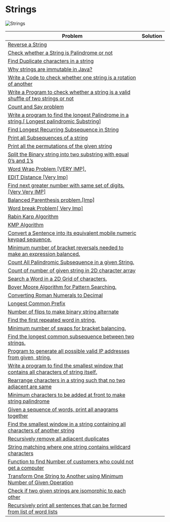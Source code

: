 # Strings <a name="3"></a>
<img src="https://img.shields.io/badge/Strings-43-blue?style=for-the-badge" alt="Strings">

| Problem  | Solution |
|-------------| --------- |
| <a href="https://www.geeksforgeeks.org/program-reverse-string-iterative-recursive/">Reverse a String</a> |      |
| <a href="https://www.geeksforgeeks.org/c-program-check-given-string-palindrome/">Check whether a String is Palindrome or not</a> |      |
| <a href="https://www.geeksforgeeks.org/print-all-the-duplicates-in-the-input-string">Find Duplicate characters in a string</a> |      |
| <a href="https://www.geeksforgeeks.org/java-string-is-immutable-what-exactly-is-the-meaning">Why strings are immutable in Java?</a> |      |
| <a href="https://www.geeksforgeeks.org/a-program-to-check-if-strings-are-rotations-of-each-other/">Write a Code to check whether one string is a rotation of another</a> |      |
| <a href="https://www.geeksforgeeks.org/check-if-the-given-string-is-shuffled-substring-of-another-string">Write a Program to check whether a string is a valid shuffle of two strings or not</a> |      |
| <a href="https://www.geeksforgeeks.org/look-and-say-sequence/">Count and Say problem</a> |      |
| <a href="https://www.geeksforgeeks.org/longest-palindromic-substring-set-2/">Write a program to find the longest Palindrome in a string.[ Longest palindromic Substring]</a> |      |
| <a href="https://www.geeksforgeeks.org/longest-repeating-subsequence/">Find Longest Recurring Subsequence in String</a> |      |
| <a href="https://www.geeksforgeeks.org/print-subsequences-string">Print all Subsequences of a string</a> |      |
| <a href="https://www.geeksforgeeks.org/write-a-c-program-to-print-all-permutations-of-a-given-string/">Print all the permutations of the given string</a> |      |
| <a href="https://www.geeksforgeeks.org/split-the-binary-string-into-substrings-with-equal-number-of-0s-and-1s">Split the Binary string into two substring with equal 0’s and 1’s</a> |      |
| <a href="https://www.geeksforgeeks.org/word-wrap-problem-dp-19/">Word Wrap Problem [VERY IMP].</a> |      |
| <a href="https://www.geeksforgeeks.org/edit-distance-dp-5/">EDIT Distance [Very Imp]</a> |      |
| <a href="https://www.geeksforgeeks.org/find-next-greater-number-set-digits/">Find next greater number with same set of digits. [Very Very IMP]</a> |      |
| <a href="https://www.geeksforgeeks.org/check-for-balanced-parentheses-in-an-expression/">Balanced Parenthesis problem.[Imp]</a> |      |
| <a href="https://www.geeksforgeeks.org/word-break-problem-dp-32/">Word break Problem[ Very Imp]</a> |      |
| <a href="https://www.geeksforgeeks.org/rabin-karp-algorithm-for-pattern-searching/">Rabin Karp Algorithm</a> |      |
| <a href="https://www.geeksforgeeks.org/longest-prefix-also-suffix/">KMP Algorithm</a> |      |
| <a href="https://www.geeksforgeeks.org/convert-sentence-equivalent-mobile-numeric-keypad-sequence/">Convert a Sentence into its equivalent mobile numeric keypad sequence.</a> |      |
| <a href="https://www.geeksforgeeks.org/minimum-number-of-bracket-reversals-needed-to-make-an-expression-balanced/">Minimum number of bracket reversals needed to make an expression balanced.</a> |      |
| <a href="https://www.geeksforgeeks.org/count-palindromic-subsequence-given-string/">Count All Palindromic Subsequence in a given String.</a> |      |
| <a href="https://www.geeksforgeeks.org/find-count-number-given-string-present-2d-character-array/">Count of number of given string in 2D character array</a> |      |
| <a href="https://www.geeksforgeeks.org/search-a-word-in-a-2d-grid-of-characters/">Search a Word in a 2D Grid of characters.</a> |      |
| <a href="https://www.geeksforgeeks.org/boyer-moore-algorithm-for-pattern-searching/">Boyer Moore Algorithm for Pattern Searching.</a> |      |
| <a href="https://www.geeksforgeeks.org/converting-roman-numerals-decimal-lying-1-3999/">Converting Roman Numerals to Decimal</a> |      |
| <a href="https://www.geeksforgeeks.org/longest-common-prefix-using-word-by-word-matching/">Longest Common Prefix</a> |      |
| <a href="https://www.geeksforgeeks.org/number-flips-make-binary-string-alternate/">Number of flips to make binary string alternate</a> |      |
| <a href="https://www.geeksforgeeks.org/find-first-repeated-word-string/">Find the first repeated word in string.</a> |      |
| <a href="https://www.geeksforgeeks.org/minimum-swaps-bracket-balancing/">Minimum number of swaps for bracket balancing.</a> |      |
| <a href="https://www.geeksforgeeks.org/longest-common-subsequence-dp-4/">Find the longest common subsequence between two strings.</a> |      |
| <a href="https://www.geeksforgeeks.org/program-generate-possible-valid-ip-addresses-given-string/">Program to generate all possible valid IP addresses from given  string.</a> |      |
| <a href="https://www.geeksforgeeks.org/smallest-window-contains-characters-string/">Write a program to find the smallest window that contains all characters of string itself.</a> |      |
| <a href="https://www.geeksforgeeks.org/rearrange-characters-string-no-two-adjacent/">Rearrange characters in a string such that no two adjacent are same</a> |      |
| <a href="https://www.geeksforgeeks.org/minimum-characters-added-front-make-string-palindrome/">Minimum characters to be added at front to make string palindrome</a> |      |
| <a href="https://www.geeksforgeeks.org/given-a-sequence-of-words-print-all-anagrams-together-using-stl/">Given a sequence of words, print all anagrams together</a> |      |
| <a href="https://www.geeksforgeeks.org/find-the-smallest-window-in-a-string-containing-all-characters-of-another-string/">Find the smallest window in a string containing all characters of another string</a> |      |
| <a href="https://www.geeksforgeeks.org/remove-consecutive-duplicates-string/">Recursively remove all adjacent duplicates</a> |      |
| <a href="https://www.geeksforgeeks.org/wildcard-character-matching/">String matching where one string contains wildcard characters</a> |      |
| <a href="https://www.geeksforgeeks.org/function-to-find-number-of-customers-who-could-not-get-a-computer">Function to find Number of customers who could not get a computer</a> |      |
| <a href="https://www.geeksforgeeks.org/transform-one-string-to-another-using-minimum-number-of-given-operation/">Transform One String to Another using Minimum Number of Given Operation</a> |      |
| <a href="https://www.geeksforgeeks.org/check-if-two-given-strings-are-isomorphic-to-each-other/">Check if two given strings are isomorphic to each other</a> |      |
| <a href="https://www.geeksforgeeks.org/recursively-print-all-sentences-that-can-be-formed-from-list-of-word-lists">Recursively print all sentences that can be formed from list of word lists</a> |      |
